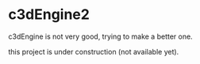 c3dEngine2
==========

c3dEngine is not very good, trying to make a better one.  
  
this project is under construction (not available yet).  
